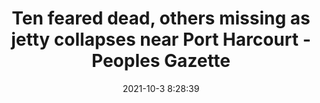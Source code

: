 ---
"title": "Ten feared dead, others missing as jetty collapses near Port Harcourt - Peoples Gazette"
"date": "2021-10-3 8:28:39"
"feed_name": "GOOGLENEWSINDUSTRIAL"
"feed_website": "https://news.google.com/search?q=industrial%2Bincident&hl=en-US&gl=US&ceid=US:en"
"feed_rss": "https://news.google.com/rss/search?q=industrial%2Bincident&hl=en-US&gl=US&ceid=US:en"
"link": "https://gazettengr.com/ten-feared-dead-others-missing-as-jetty-collapses-near-port-harcourt/"
"source": "{'href': 'https://gazettengr.com', 'title': 'Peoples Gazette'}"
"file": "_posts/2021-1-1-9a8d439e0f59b5ff0f9571dcf097b8440b35d0c0.md"
"accident": "1"
"drilling": "0"
"dead": "10"
"injured": "0"
"arrested": "0"
"where": "unknown site"
"causes": "unknown"
"place": "Port Harcourt"
---